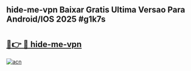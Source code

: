 ## hide-me-vpn Baixar Gratis Ultima Versao Para Android/IOS 2025 #g1k7s

# <h2><a href="https://ainizakaria.my?title=hide-me-vpn&ref=20M">🔗👉 🔴 hide-me-vpn</a></h2>

[![acn](https://github.com/user-attachments/assets/0f9c940e-d8b0-45ae-aac7-cd30a18b3e1c)](https://ainizakaria.my?title=hide-me-vpn&ref=20M)

